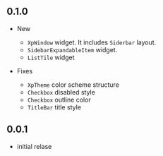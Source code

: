 ## 0.1.0
* New
    * `XpWindow` widget. It includes `Siderbar` layout.
    * `SidebarExpandableItem` widget.
    * `ListTile` widget

* Fixes
    * `XpTheme` color scheme structure
    * `Checkbox` disabled style
    * `Checkbox` outline color
    * `TitleBar` title style

## 0.0.1

* initial relase
